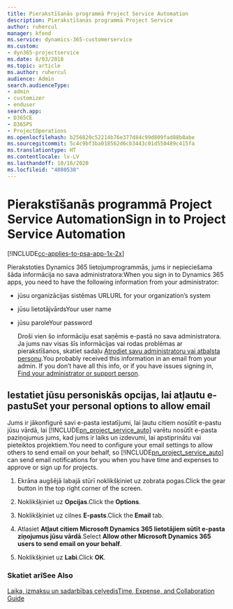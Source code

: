 ```yaml
---
title: Pierakstīšanās programmā Project Service Automation
description: Pierakstīšanās programmā Project Service
author: ruhercul
manager: kfend
ms.service: dynamics-365-customerservice
ms.custom:
- dyn365-projectservice
ms.date: 8/03/2018
ms.topic: article
ms.author: ruhercul
audience: Admin
search.audienceType:
- admin
- customizer
- enduser
search.app:
- D365CE
- D365PS
- ProjectOperations
ms.openlocfilehash: b256820c52214b76e377d84c99d809fad88b8abe
ms.sourcegitcommit: 5c4c9bf3ba018562d6cb3443c01d550489c415fa
ms.translationtype: HT
ms.contentlocale: lv-LV
ms.lasthandoff: 10/16/2020
ms.locfileid: "4080538"
---
```

# <a name="sign-in-to-project-service-automation"></a><span data-ttu-id="c40d7-103">Pierakstīšanās programmā Project Service Automation</span><span class="sxs-lookup"><span data-stu-id="c40d7-103">Sign in to Project Service Automation</span></span>

[!INCLUDE[cc-applies-to-psa-app-1x-2x](../includes/cc-applies-to-psa-app-1x-2x.md)]

<span data-ttu-id="c40d7-104">Pierakstoties Dynamics 365 lietojumprogrammās, jums ir nepieciešama šāda informācija no sava administratora:</span><span class="sxs-lookup"><span data-stu-id="c40d7-104">When you sign in to Dynamics 365 apps, you need to have the following information from your administrator:</span></span>  
  
- <span data-ttu-id="c40d7-105">jūsu organizācijas sistēmas URL</span><span class="sxs-lookup"><span data-stu-id="c40d7-105">URL for your organization’s system</span></span>  
  
- <span data-ttu-id="c40d7-106">jūsu lietotājvārds</span><span class="sxs-lookup"><span data-stu-id="c40d7-106">Your user name</span></span>  
  
- <span data-ttu-id="c40d7-107">jūsu parole</span><span class="sxs-lookup"><span data-stu-id="c40d7-107">Your password</span></span>  
  
  <span data-ttu-id="c40d7-108">Droši vien šo informāciju esat saņēmis e-pastā no sava administratora. Ja jums nav visas šīs informācijas vai rodas problēmas ar pierakstīšanos, skatiet sadaļu [Atrodiet savu administratoru vai atbalsta personu](https://docs.microsoft.com/dynamics365/customerengagement/on-premises/basics/find-administrator-support).</span><span class="sxs-lookup"><span data-stu-id="c40d7-108">You probably received this information in an email from your admin. If you don’t have all this info, or if you have issues signing in, [Find your administrator or support person](https://docs.microsoft.com/dynamics365/customerengagement/on-premises/basics/find-administrator-support).</span></span>  
  
## <a name="set-your-personal-options-to-allow-email"></a><span data-ttu-id="c40d7-109">Iestatiet jūsu personiskās opcijas, lai atļautu e-pastu</span><span class="sxs-lookup"><span data-stu-id="c40d7-109">Set your personal options to allow email</span></span>  
 <span data-ttu-id="c40d7-110">Jums ir jākonfigurē savi e-pasta iestatījumi, lai ļautu citiem nosūtīt e-pastu jūsu vārdā, lai [!INCLUDE[pn_project_service_auto](../includes/pn-project-service-auto.md)] varētu nosūtīt e-pasta paziņojumus jums, kad jums ir laiks un izdevumi, lai apstiprinātu vai pieteiktos projektiem.</span><span class="sxs-lookup"><span data-stu-id="c40d7-110">You need to configure your email settings to allow others to send email on your behalf, so [!INCLUDE[pn_project_service_auto](../includes/pn-project-service-auto.md)] can send email notifications for you when you have time and expenses to approve or sign up for projects.</span></span>  
  
1.  <span data-ttu-id="c40d7-111">Ekrāna augšējā labajā stūrī noklikšķiniet uz zobrata pogas.</span><span class="sxs-lookup"><span data-stu-id="c40d7-111">Click the gear button in the top right corner of the screen.</span></span>  
  
2.  <span data-ttu-id="c40d7-112">Noklikšķiniet uz **Opcijas**.</span><span class="sxs-lookup"><span data-stu-id="c40d7-112">Click the **Options**.</span></span>  
  
3.  <span data-ttu-id="c40d7-113">Noklikšķiniet uz cilnes **E-pasts**.</span><span class="sxs-lookup"><span data-stu-id="c40d7-113">Click the **Email** tab.</span></span>  
  
4.  <span data-ttu-id="c40d7-114">Atlasiet **Atļaut citiem Microsoft Dynamics 365 lietotājiem sūtīt e-pasta ziņojumus jūsu vārdā**.</span><span class="sxs-lookup"><span data-stu-id="c40d7-114">Select **Allow other Microsoft Dynamics 365 users to send email on your behalf**.</span></span>  
  
5.  <span data-ttu-id="c40d7-115">Noklikšķiniet uz **Labi**.</span><span class="sxs-lookup"><span data-stu-id="c40d7-115">Click **OK**.</span></span>  
  
### <a name="see-also"></a><span data-ttu-id="c40d7-116">Skatiet arī</span><span class="sxs-lookup"><span data-stu-id="c40d7-116">See Also</span></span>  
 [<span data-ttu-id="c40d7-117">Laika, izmaksu un sadarbības ceļvedis</span><span class="sxs-lookup"><span data-stu-id="c40d7-117">Time, Expense, and Collaboration Guide</span></span>](../psa/time-expense-collaboration-guide.md)
